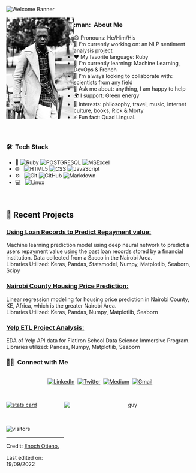 ![Welcome Banner](banner.gif)


<img align="left" height="270px" alt="enoch-otieno" src="pic.png" />

<h3> :man: &nbsp;About Me </h3>

- 😄 Pronouns: He/Him/His 
- 🔭 I’m currently working on: an NLP sentiment analysis project
- :heart: My favorite language: Ruby
- 🌱 I’m currently learning: Machine Learning, DevOps & French
- 👯 I’m always looking to collaborate with: scientists from any field
- 💬 Ask me about: anything, I am happy to help
- 🌍 I support: Green energy
- 💜 Interests: philosophy, travel, music, internet culture, books, Rick & Morty
- ⚡ Fun fact: Quad Lingual. 

<br/>

<h3> 🛠 &nbsp;Tech Stack</h3>

- :space_invader:
  ![Ruby](https://img.shields.io/badge/Ruby-14354C?style=for-the-badge&logo=Ruby&logoColor=white)
  ![POSTGRESQL](https://img.shields.io/badge/PostgreSQL-316192?style=for-the-badge&logo=postgresql&logoColor=white) 
  ![MSExcel](https://img.shields.io/badge/Microsoft_Excel-217346?style=for-the-badge&logo=microsoft-excel&logoColor=white) 
- 🌐 &nbsp;
  ![HTML5](https://img.shields.io/badge/HTML5-E34F26?style=for-the-badge&logo=html5&logoColor=white)
  ![CSS](https://img.shields.io/badge/CSS-239120?&style=for-the-badge&logo=css3&logoColor=white)
  ![JavaScript](https://img.shields.io/badge/JavaScript-323330?style=for-the-badge&logo=javascript&logoColor=F7DF1E)
- ⚙️ &nbsp;
  ![Git](https://img.shields.io/badge/Git-F05032?style=for-the-badge&logo=git&logoColor=white)
  ![GitHub](https://img.shields.io/badge/GitHub-100000?style=for-the-badge&logo=github&logoColor=white)
  ![Markdown](https://img.shields.io/badge/Markdown-000000?style=for-the-badge&logo=markdown&logoColor=white)
- 💻 &nbsp;
  ![Linux](https://img.shields.io/badge/Linux-0078D6?style=for-the-badge&logo=linux&logoColor=white)



<br/>

<p>

## 📝 Recent Projects
### [ Using Loan Records to Predict Repayment value: ](https://github.com/gondiski/Loan_Repayment_Machine_Learning_Project)<br>
Machine learning prediction model using deep neural network to predict a users repayment value using the past loan records stored by a financial institution. Data collected from a Sacco in the Nairobi Area.<br>
Libraries Utilized: Keras, Pandas, Statsmodel, Numpy, Matplotlib, Seaborn, Scipy

### [ Nairobi County Housing Price Prediction: ](https://github.com/gondiski/Nairobi_County_Housing_Project)<br>
Linear regression modeling for housing price prediction in Nairobi County, KE, Africa, which is the greater Nairobi Area. <br>
Libraries Utilized: Keras, Pandas, Numpy, Matplotlib, Seaborn


### [ Yelp ETL Project Analysis: ](https://github.com/gondiski/Yelp_API_ETL_Project)<br>
EDA of Yelp API data for Flatiron School Data Science Immersive Program.<br>
Libraries utilized: Pandas, Numpy, Matplotlib, Seaborn

</p>


<h3> 🤝🏻 &nbsp;Connect with Me </h3> 

<p align="center">
<br>
<a href="https://www.linkedin.com/in/enoch-otieno/"><img src="https://img.shields.io/badge/linkedin-%230077B5.svg?&style=for-the-badge&logo=linkedin&logoColor=white" alt="LinkedIn" /></a>&nbsp;
<a href="https://twitter.com/_eknock_"><img src="https://img.shields.io/badge/Twitter-1DA1F2?style=for-the-badge&logo=twitter&logoColor=white" alt="Twitter" /></a>&nbsp;
<a href="https://eknock.medium.com/"><img src="https://img.shields.io/badge/Medium-12100E?style=for-the-badge&logo=medium&logoColor=white" alt="Medium" /></a>&nbsp;
<a href="mailto:eotieno05@gmail.com?subject=Hola%20Jiji"><img src="https://img.shields.io/badge/gmail-%23D14836.svg?&style=for-the-badge&logo=gmail&logoColor=white" alt="Gmail"/></a>&nbsp;
</p>



<br/> 
<p>

<a align= "center" href="https://github.com/gondiski">
  <img alt= "stats card" height="270px" width="400" src="https://github-readme-stats.vercel.app/api?username=gondiski&theme=cobalt&show_icons=true&count_private=true" />
  <img align="right" height="270px" alt="guy" width="350" src="https://i.pinimg.com/originals/e4/26/70/e426702edf874b181aced1e2fa5c6cde.gif" /> </a>

</p>
<br/>

<p>
    <img align="center" alt="visitors" src="https://gpvc.arturio.dev/gondiski"/>
</p>

-----
Credit: [Enoch Otieno.](https://github.com/gondiski)

Last edited on: 19/09/2022